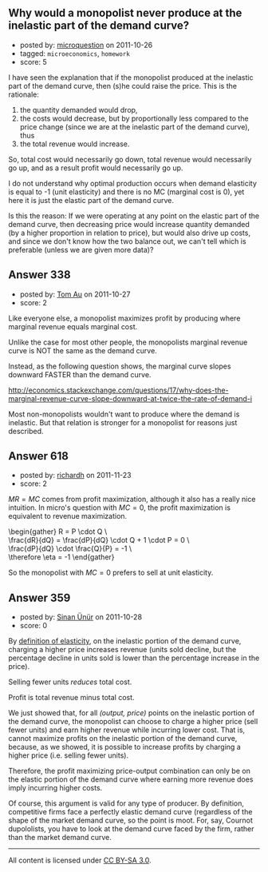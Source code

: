## Why would a monopolist never produce at the inelastic part of the demand curve?

- posted by: [microquestion](https://stackexchange.com/users/-1/206-microquestion) on 2011-10-26
- tagged: `microeconomics`, `homework`
- score: 5

I have seen the explanation that if the monopolist produced at the inelastic part of the demand curve, then (s)he could raise the price. This is the rationale: 

 1. the quantity demanded would drop, 
 2. the costs would decrease, but by proportionally less compared to the price change (since we are at the inelastic part of the demand curve), thus 
 3. the total revenue would increase. 

So, total cost would necessarily go down, total revenue would necessarily go up, and as a result profit would necessarily go up. 

I do not understand why optimal production occurs when demand elasticity is equal to -1 (unit elasticity) and there is no MC (marginal cost is 0), yet here it is just the elastic part of the demand curve. 

Is this the reason: If we were operating at any point on the elastic part of the demand curve, then decreasing price would increase quantity demanded (by a higher proportion in relation to price), but would also drive up costs, and since we don't know how the two balance out, we can't tell which is preferable (unless we are given more data)?


## Answer 338

- posted by: [Tom Au](https://stackexchange.com/users/-1/178-tom-au) on 2011-10-27
- score: 2

Like everyone else, a monopolist maximizes profit by producing where marginal revenue equals marginal cost.

Unlike the case for most other people, the monopolists marginal revenue curve is NOT the same as the demand curve.

Instead, as the following question shows, the marginal curve slopes downward FASTER than the demand curve.

 http://economics.stackexchange.com/questions/17/why-does-the-marginal-revenue-curve-slope-downward-at-twice-the-rate-of-demand-i

Most non-monopolists wouldn't want to produce where the demand is inelastic. But that relation is stronger for a monopolist for reasons just described.


## Answer 618

- posted by: [richardh](https://stackexchange.com/users/-1/28-richardh) on 2011-11-23
- score: 2

$MR = MC$ comes from profit maximization, although it also has a really nice intuition. In micro's question with $MC = 0$, the profit maximization is equivalent to revenue maximization.

\begin{gather}
R = P \cdot Q \\\
\frac{dR}{dQ} = \frac{dP}{dQ} \cdot Q + 1 \cdot P = 0 \\\
\frac{dP}{dQ} \cdot \frac{Q}{P} = -1 \\\
\therefore \eta = -1
\end{gather} 

So the monopolist with $MC = 0$ prefers to sell at unit elasticity. 


## Answer 359

- posted by: [Sinan Ünür](https://stackexchange.com/users/-1/121-sinan-n-r) on 2011-10-28
- score: 0

By [definition of elasticity](http://en.wikipedia.org/wiki/Price_elasticity_of_demand), on the inelastic portion of the demand curve, charging a higher price increases revenue (units sold decline, but the percentage decline in units sold is lower than the percentage increase in the price).

Selling fewer units *reduces* total cost.

Profit is total revenue minus total cost.

We just showed that, for all *(output, price)* points on the inelastic portion of the demand curve, the monopolist can choose to charge a higher price (sell fewer units) and earn higher revenue while incurring lower cost. That is, cannot maximize profits on the inelastic portion of the demand curve, because, as we showed, it is possible to increase profits by charging a higher price (i.e. selling fewer units).

Therefore, the profit maximizing price-output combination can only be on the elastic portion of the demand curve where earning more revenue does imply incurring higher costs.

Of course, this argument is valid for any type of producer. By definition, competitive firms face a perfectly elastic demand curve (regardless of the shape of the market demand curve, so the point is moot. For, say, Cournot dupololists, you have to look at the demand curve faced by the firm, rather than the market demand curve.



---

All content is licensed under [CC BY-SA 3.0](https://creativecommons.org/licenses/by-sa/3.0/).
